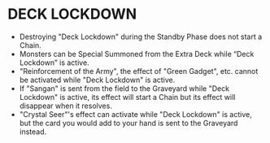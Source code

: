 
# DECK LOCKDOWN

*   Destroying "Deck Lockdown" during the Standby Phase does not start a Chain.
*   Monsters can be Special Summoned from the Extra Deck while “Deck Lockdown” is active.
*   "Reinforcement of the Army", the effect of "Green Gadget", etc. cannot be activated while "Deck Lockdown" is active.
*   If "Sangan" is sent from the field to the Graveyard while "Deck Lockdown" is active, its effect will start a Chain but its effect will disappear when it resolves.
*   "Crystal Seer"'s effect can activate while "Deck Lockdown" is active, but the card you would add to your hand is sent to the Graveyard instead.

  